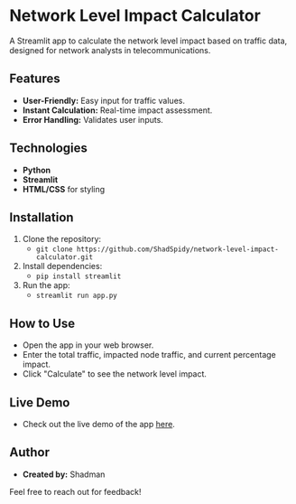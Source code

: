 # Network Level Impact Calculator

A Streamlit app to calculate the network level impact based on traffic data, designed for network analysts in telecommunications.

## Features

- **User-Friendly:** Easy input for traffic values.
- **Instant Calculation:** Real-time impact assessment.
- **Error Handling:** Validates user inputs.

## Technologies

- **Python**
- **Streamlit**
- **HTML/CSS** for styling

## Installation

1. Clone the repository:
   - `git clone https://github.com/ShadSpidy/network-level-impact-calculator.git` 
2. Install dependencies:
   - `pip install streamlit`
3. Run the app:
   - `streamlit run app.py`

## How to Use

- Open the app in your web browser.
- Enter the total traffic, impacted node traffic, and current percentage impact.
- Click "Calculate" to see the network level impact.

## Live Demo

- Check out the live demo of the app [here](https://network-level-impact.streamlit.app/).

## Author

- **Created by:** Shadman

Feel free to reach out for feedback!
